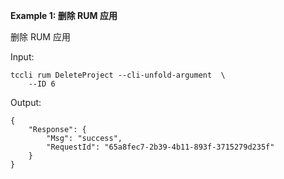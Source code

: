 **Example 1: 删除 RUM 应用**

删除 RUM 应用

Input: 

```
tccli rum DeleteProject --cli-unfold-argument  \
    --ID 6
```

Output: 
```
{
    "Response": {
        "Msg": "success",
        "RequestId": "65a8fec7-2b39-4b11-893f-3715279d235f"
    }
}
```

